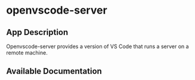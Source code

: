 # openvscode-server

## App Description

Openvscode-server provides a version of VS Code that runs a server on a remote machine.

## Available Documentation

